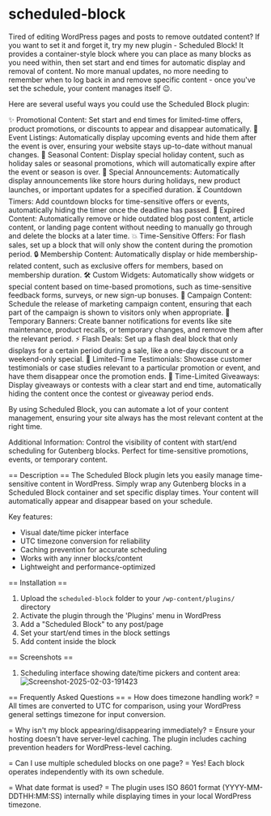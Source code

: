 # scheduled-block

Tired of editing WordPress pages and posts to remove outdated content? If you want to set it and forget it, try my new plugin - Scheduled Block! It provides a container-style block where you can place as many blocks as you need within, then set start and end times for automatic display and removal of content. No more manual updates, no more needing to remember when to log back in and remove specific content - once you've set the schedule, your content manages itself 😉.

Here are several useful ways you could use the Scheduled Block plugin:

✨ Promotional Content: Set start and end times for limited-time offers, product promotions, or discounts to appear and disappear automatically.
📅 Event Listings: Automatically display upcoming events and hide them after the event is over, ensuring your website stays up-to-date without manual changes.
🎄 Seasonal Content: Display special holiday content, such as holiday sales or seasonal promotions, which will automatically expire after the event or season is over.
📢 Special Announcements: Automatically display announcements like store hours during holidays, new product launches, or important updates for a specified duration.
⏳ Countdown Timers: Add countdown blocks for time-sensitive offers or events, automatically hiding the timer once the deadline has passed.
🚫 Expired Content: Automatically remove or hide outdated blog post content, article content, or landing page content without needing to manually go through and delete the blocks at a later time.
💥 Time-Sensitive Offers: For flash sales, set up a block that will only show the content during the promotion period.
🔒 Membership Content: Automatically display or hide membership-related content, such as exclusive offers for members, based on membership duration.
🛠️ Custom Widgets: Automatically show widgets or special content based on time-based promotions, such as time-sensitive feedback forms, surveys, or new sign-up bonuses.
📣 Campaign Content: Schedule the release of marketing campaign content, ensuring that each part of the campaign is shown to visitors only when appropriate.
🔧 Temporary Banners: Create banner notifications for events like site maintenance, product recalls, or temporary changes, and remove them after the relevant period.
⚡ Flash Deals: Set up a flash deal block that only displays for a certain period during a sale, like a one-day discount or a weekend-only special.
💬 Limited-Time Testimonials: Showcase customer testimonials or case studies relevant to a particular promotion or event, and have them disappear once the promotion ends.
🎁 Time-Limited Giveaways: Display giveaways or contests with a clear start and end time, automatically hiding the content once the contest or giveaway period ends.

By using Scheduled Block, you can automate a lot of your content management, ensuring your site always has the most relevant content at the right time.

Additional Information:
Control the visibility of content with start/end scheduling for Gutenberg blocks. Perfect for time-sensitive promotions, events, or temporary content.

== Description ==
The Scheduled Block plugin lets you easily manage time-sensitive content in WordPress. Simply wrap any Gutenberg blocks in a Scheduled Block container and set specific display times. Your content will automatically appear and disappear based on your schedule.

Key features:
- Visual date/time picker interface
- UTC timezone conversion for reliability
- Caching prevention for accurate scheduling
- Works with any inner blocks/content
- Lightweight and performance-optimized

== Installation ==
1. Upload the `scheduled-block` folder to your `/wp-content/plugins/` directory
2. Activate the plugin through the 'Plugins' menu in WordPress
3. Add a "Scheduled Block" to any post/page
4. Set your start/end times in the block settings
5. Add content inside the block

== Screenshots ==
1. Scheduling interface showing date/time pickers and content area:
![Screenshot-2025-02-03-191423](https://github.com/user-attachments/assets/5f300567-7d94-4e68-8a51-b2dae99d4c20)

== Frequently Asked Questions ==
= How does timezone handling work? =
All times are converted to UTC for comparison, using your WordPress general settings timezone for input conversion.

= Why isn't my block appearing/disappearing immediately? =
Ensure your hosting doesn't have server-level caching. The plugin includes caching prevention headers for WordPress-level caching.

= Can I use multiple scheduled blocks on one page? =
Yes! Each block operates independently with its own schedule.

= What date format is used? =
The plugin uses ISO 8601 format (YYYY-MM-DDTHH:MM:SS) internally while displaying times in your local WordPress timezone.
